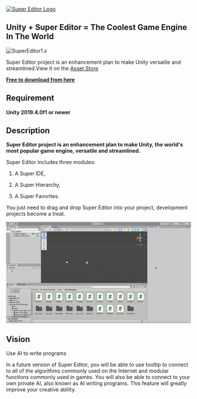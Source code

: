 [![Super Editor Logo]][assetstore]

[Super Editor logo]: https://github.com/UnitySuperEditor/SuperEditor/blob/master/SuperEditorLogo.jpg
[assetstore]: https://assetstore.unity.com/packages/tools/utilities/super-editor-190349

## **Unity + Super Editor = The Coolest Game Engine In The World** ##

![SuperEditor1.x](https://github.com/UnitySuperEditor/SuperEditor/blob/master/Gif%20Tutorials/SuperEditor1.8.3.gif)

Super Editor project is an enhancement plan to make Unity versatile and streamlined.View it on the [Asset Store](https://assetstore.unity.com/packages/tools/utilities/super-editor-190349)

**[Free to download from here](https://github.com/UnitySuperEditor/SuperEditor/releases/download/v2.0.1/SuperEditor2.0.1.unitypackage)**

## Requirement

**Unity 2019.4.0f1 or newer**

## Description

**Super Editor project is an enhancement plan to make Unity, the world's most popular game engine, versatile and streamlined.**

Super Editor includes three modules: 

1. A Super IDE, 

2. A Super Hierarchy,

3. A Super Favorites.

You just need to drag and drop Super Editor into your project, development projects become a treat.

![SuperEditor2.x](https://github.com/UnitySuperEditor/SuperEditor/blob/master/Gif%20Tutorials/SuperEditor2.0.0.gif)

## Vision
Use AI to write programs

In a future version of Super Editor, you will be able to use tooltip to connect to all of the algorithms commonly used on the Internet and modular functions commonly used in games. You will also be able to connect to your own private AI, also known as AI writing programs. This feature will greatly improve your creative ability.
